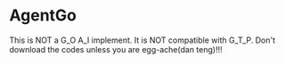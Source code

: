 AgentGo
=======

This is NOT a G_O A_I implement. It is NOT compatible with G_T_P. Don't download the codes unless you are egg-ache(dan teng)!!!
